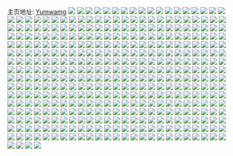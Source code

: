 主页地址: [Yumwamg](https://weibo.com/u/5913518336) 
![](https://wx4.sinaimg.cn/mw2000/006scwg0ly1h9jr61tclkj31mx26kb29.jpg) 
![](https://wx4.sinaimg.cn/mw2000/006scwg0ly1h9jr65odmgj32eo37kqv7.jpg) 
![](https://wx4.sinaimg.cn/mw2000/006scwg0ly1h9jul79o9aj32c0341npe.jpg) 
![](https://wx4.sinaimg.cn/mw2000/006scwg0ly1h9jt3ntroqj32c0341u0y.jpg) 
![](https://wx4.sinaimg.cn/mw2000/006scwg0ly1h9fedcaj7vj32c0340e87.jpg) 
![](https://wx4.sinaimg.cn/mw2000/006scwg0ly1h99etdp52jj31400u0aim.jpg) 
![](https://wx4.sinaimg.cn/mw2000/006scwg0ly1h93bakms0wj32c0341hdv.jpg) 
![](https://wx4.sinaimg.cn/mw2000/006scwg0ly1h93bafg6puj32c03417wj.jpg) 
![](https://wx4.sinaimg.cn/mw2000/006scwg0ly1h949whh6yvj32c0341e82.jpg) 
![](https://wx4.sinaimg.cn/mw2000/006scwg0ly1h93bah6p80j32c0341hdv.jpg) 
![](https://wx4.sinaimg.cn/mw2000/006scwg0ly1h93ban9536j32c0340qv6.jpg) 
![](https://wx4.sinaimg.cn/mw2000/006scwg0ly1h93baiw9mwj31sh2dzu0y.jpg) 
![](https://wx4.sinaimg.cn/mw2000/006scwg0ly1h8pya0aylhj32c0340e82.jpg) 
![](https://wx4.sinaimg.cn/mw2000/006scwg0ly1h8py9yg0nej32c03404qq.jpg) 
![](https://wx4.sinaimg.cn/mw2000/006scwg0ly1h8pya1qi9rj30u0183tr1.jpg) 
![](https://wx4.sinaimg.cn/mw2000/006scwg0ly1h8hfp3gmfjj30yi22ojye.jpg) 
![](https://wx4.sinaimg.cn/mw2000/006scwg0ly1h8fggo8v5nj30ya0pqtek.jpg) 
![](https://wx4.sinaimg.cn/mw2000/006scwg0ly1h8fgcukhg3j32c0391kjn.jpg) 
![](https://wx4.sinaimg.cn/mw2000/006scwg0ly1h84ehm58tmj30u0140wll.jpg) 
![](https://wx4.sinaimg.cn/mw2000/006scwg0ly1h84ehkz6g8j30u0140dmp.jpg) 
![](https://wx4.sinaimg.cn/mw2000/006scwg0ly1h84ehkqz4oj30u0140gtj.jpg) 
![](https://wx4.sinaimg.cn/mw2000/006scwg0ly1h84ehliemej30u0140wjy.jpg) 
![](https://wx4.sinaimg.cn/mw2000/006scwg0ly1h84ehl7seyj30u01400yz.jpg) 
![](https://wx4.sinaimg.cn/mw2000/006scwg0ly1h84ehlveldj30u0140ag7.jpg) 
![](https://wx4.sinaimg.cn/mw2000/006scwg0ly1h84eiozrzjj32c0341u0z.jpg) 
![](https://wx4.sinaimg.cn/mw2000/006scwg0ly1h84ehmeao1j30u0140gqj.jpg) 
![](https://wx4.sinaimg.cn/mw2000/006scwg0ly1h84eipryybj32452obhdt.jpg) 
![](https://wx4.sinaimg.cn/mw2000/006scwg0ly1h80e8bbxynj30wi090gmt.jpg) 
![](https://wx4.sinaimg.cn/mw2000/006scwg0ly1h7zcszn6n3j32ao36b1kz.jpg) 
![](https://wx4.sinaimg.cn/mw2000/006scwg0ly1h7svduedq7j32c0341kjo.jpg) 
![](https://wx4.sinaimg.cn/mw2000/006scwg0ly1h7svdrz2gnj32c0341u0y.jpg) 
![](https://wx4.sinaimg.cn/mw2000/006scwg0ly1h7r0zlwxztj31zw2nu4qr.jpg) 
![](https://wx4.sinaimg.cn/mw2000/006scwg0ly1h7huonvcgdj32c0340u0y.jpg) 
![](https://wx4.sinaimg.cn/mw2000/006scwg0ly1h7hup2tus4j32c0340kjm.jpg) 
![](https://wx4.sinaimg.cn/mw2000/006scwg0ly1h7gnkcg6z1j32c03407wj.jpg) 
![](https://wx4.sinaimg.cn/mw2000/006scwg0ly1h7gnka8i7rj31sc2dsu0y.jpg) 
![](https://wx4.sinaimg.cn/mw2000/006scwg0ly1h7gnk6p263j324836c118.jpg) 
![](https://wx4.sinaimg.cn/mw2000/006scwg0ly1h743b87ankj32442ti79l.jpg) 
![](https://wx4.sinaimg.cn/mw2000/006scwg0ly1h6x4wzftwgj31sc2c9n8r.jpg) 
![](https://wx4.sinaimg.cn/mw2000/006scwg0ly1h6x4xawtdfj33402c0wlf.jpg) 
![](https://wx4.sinaimg.cn/mw2000/006scwg0ly1h6urugqpbxj32c03401kz.jpg) 
![](https://wx4.sinaimg.cn/mw2000/006scwg0ly1h6urue0ti5j31sc2dsqfw.jpg) 
![](https://wx4.sinaimg.cn/mw2000/006scwg0ly1h6us72xflnj32c0340qv6.jpg) 
![](https://wx4.sinaimg.cn/mw2000/006scwg0ly1h6tjvc9hbyj32c0340hdv.jpg) 
![](https://wx4.sinaimg.cn/mw2000/006scwg0ly1h6q5xdla9fj31sc2dse81.jpg) 
![](https://wx4.sinaimg.cn/mw2000/006scwg0ly1h6qpkyvw7kj32c0341toy.jpg) 
![](https://wx4.sinaimg.cn/mw2000/006scwg0ly1h6pl50zficj32c0340u0z.jpg) 
![](https://wx4.sinaimg.cn/mw2000/006scwg0ly1h6pl4zetdoj32c0340u0y.jpg) 
![](https://wx4.sinaimg.cn/mw2000/006scwg0ly1h6jc1mc7pgj32c0341wtz.jpg) 
![](https://wx4.sinaimg.cn/mw2000/006scwg0ly1h6jc1npaexj31v53667wi.jpg) 
![](https://wx4.sinaimg.cn/mw2000/006scwg0ly1h6jc3ugze1j32c0341e83.jpg) 
![](https://wx4.sinaimg.cn/mw2000/006scwg0ly1h6d7ue2y87j32c0340npe.jpg) 
![](https://wx4.sinaimg.cn/mw2000/006scwg0ly1h645jspzfrj30uk5qie1y.jpg) 
![](https://wx4.sinaimg.cn/mw2000/006scwg0ly1h645jgcubwj30uk5nswyl.jpg) 
![](https://wx4.sinaimg.cn/mw2000/006scwg0ly1h645jr81gxj30uk5nqqv6.jpg) 
![](https://wx4.sinaimg.cn/mw2000/006scwg0ly1h645jhqj3xj30uk5nqtm7.jpg) 
![](https://wx4.sinaimg.cn/mw2000/006scwg0ly1h645je2q5lj30xc3uxdq2.jpg) 
![](https://wx4.sinaimg.cn/mw2000/006scwg0ly1h645jcyegaj30xc3pc4ax.jpg) 
![](https://wx4.sinaimg.cn/mw2000/006scwg0ly1h645jb9hs6j30uk36lhdt.jpg) 
![](https://wx4.sinaimg.cn/mw2000/006scwg0ly1h5j40kyeggj32by33ze82.jpg) 
![](https://wx4.sinaimg.cn/mw2000/006scwg0ly1h58kj0ya6vj30li0slwo3.jpg) 
![](https://wx4.sinaimg.cn/mw2000/006scwg0ly1h58kifbc9gj31uo18gx3m.jpg) 
![](https://wx4.sinaimg.cn/mw2000/006scwg0ly1h58kiehiwcj31uo18hdxl.jpg) 
![](https://wx4.sinaimg.cn/mw2000/006scwg0ly1h58kjkn2v8j31410qpaie.jpg) 
![](https://wx4.sinaimg.cn/mw2000/006scwg0ly1h58kjo1g6dj328e33ze82.jpg) 
![](https://wx4.sinaimg.cn/mw2000/006scwg0ly1h58koyhqspj32c0340qv8.jpg) 
![](https://wx4.sinaimg.cn/mw2000/006scwg0ly1h58kkikq3xj318f1n8aw9.jpg) 
![](https://wx4.sinaimg.cn/mw2000/006scwg0ly1h56lux4fkzj334022ox6p.jpg) 
![](https://wx4.sinaimg.cn/mw2000/006scwg0ly1h56lv2okzjj322o340u0y.jpg) 
![](https://wx4.sinaimg.cn/mw2000/006scwg0ly1h56luzi0c6j334022o7wi.jpg) 
![](https://wx4.sinaimg.cn/mw2000/006scwg0ly1h56luop7udj318g1uo4qp.jpg) 
![](https://wx4.sinaimg.cn/mw2000/006scwg0ly1h56lurv79hj318g1uo1kx.jpg) 
![](https://wx4.sinaimg.cn/mw2000/006scwg0ly1h56luuuouzj318g1uo4qp.jpg) 
![](https://wx4.sinaimg.cn/mw2000/006scwg0ly1h56luqi23vj32c03414qq.jpg) 
![](https://wx4.sinaimg.cn/mw2000/006scwg0ly1h56lutj4utj318g1uo1kx.jpg) 
![](https://wx4.sinaimg.cn/mw2000/006scwg0ly1h56lupmcp4j32c03414qq.jpg) 
![](https://wx4.sinaimg.cn/mw2000/006scwg0ly1h4bdztb6evj32c0341hdu.jpg) 
![](https://wx4.sinaimg.cn/mw2000/006scwg0ly1h46wbg378ej32c03407wj.jpg) 
![](https://wx4.sinaimg.cn/mw2000/006scwg0ly1h46wb5v7zrj324g2su4qp.jpg) 
![](https://wx4.sinaimg.cn/mw2000/006scwg0ly1h46wb4f5yoj32c03404oj.jpg) 
![](https://wx4.sinaimg.cn/mw2000/006scwg0ly1h44n304oxcj32a033zkjm.jpg) 
![](https://wx4.sinaimg.cn/mw2000/006scwg0ly1h44n344wbmj32a43407wi.jpg) 
![](https://wx4.sinaimg.cn/mw2000/006scwg0ly1h3xj3eqa0aj32872yze82.jpg) 
![](https://wx4.sinaimg.cn/mw2000/006scwg0ly1h3xj3diqvwj333w1zw7wh.jpg) 
![](https://wx4.sinaimg.cn/mw2000/006scwg0ly1h3xj3fszktj32by33zb2a.jpg) 
![](https://wx4.sinaimg.cn/mw2000/006scwg0ly1h3xj3gr3gpj32c037hu0x.jpg) 
![](https://wx4.sinaimg.cn/mw2000/006scwg0ly1h3xj4b4kozj32c0341npf.jpg) 
![](https://wx4.sinaimg.cn/mw2000/006scwg0ly1h3xj3i5uhtj33402c0kjn.jpg) 
![](https://wx4.sinaimg.cn/mw2000/006scwg0ly1h3jkkku1qhj32c0341u0x.jpg) 
![](https://wx4.sinaimg.cn/mw2000/006scwg0ly1h3jkkjbxn6j32c0341e82.jpg) 
![](https://wx4.sinaimg.cn/mw2000/006scwg0ly1h3jkkluz5sj32bz3417wh.jpg) 
![](https://wx4.sinaimg.cn/mw2000/006scwg0ly1h3gao5qx6kj32bz340kjm.jpg) 
![](https://wx4.sinaimg.cn/mw2000/006scwg0ly1h3gao43rvxj32c0340u0y.jpg) 
![](https://wx4.sinaimg.cn/mw2000/006scwg0ly1h3gao6loc1j32bz340kjl.jpg) 
![](https://wx4.sinaimg.cn/mw2000/006scwg0ly1h3cqos4jznj32c0341b29.jpg) 
![](https://wx4.sinaimg.cn/mw2000/006scwg0ly1h3cqopyleej32c0340u0y.jpg) 
![](https://wx4.sinaimg.cn/mw2000/006scwg0ly1h3cqnz2rjtj32by33zb29.jpg) 
![](https://wx4.sinaimg.cn/mw2000/006scwg0ly1h3cqocmsivj332o2b0x6q.jpg) 
![](https://wx4.sinaimg.cn/mw2000/006scwg0ly1h3cqoj3bjpj32c0340hdw.jpg) 
![](https://wx4.sinaimg.cn/mw2000/006scwg0ly1h3cqo6pzmbj331p2aa1l0.jpg) 
![](https://wx4.sinaimg.cn/mw2000/006scwg0ly1h3cqo91yokj32c033zhdu.jpg) 
![](https://wx4.sinaimg.cn/mw2000/006scwg0ly1h391cqtlpsj30wi0c7jtg.jpg) 
![](https://wx4.sinaimg.cn/mw2000/006scwg0ly1h33jgzyccoj32by33zb2a.jpg) 
![](https://wx4.sinaimg.cn/mw2000/006scwg0ly1h33jgywm2zj329q341b2a.jpg) 
![](https://wx4.sinaimg.cn/mw2000/006scwg0ly1h33jh0y1unj32c0341qv5.jpg) 
![](https://wx4.sinaimg.cn/mw2000/006scwg0ly1h33jhc2msfj32by340qv6.jpg) 
![](https://wx4.sinaimg.cn/mw2000/006scwg0ly1h33jh5kvz6j323k2sru0y.jpg) 
![](https://wx4.sinaimg.cn/mw2000/006scwg0gy1h2yxtz8hy8j32bz3401ky.jpg) 
![](https://wx4.sinaimg.cn/mw2000/006scwg0gy1h2yxtx3cjej32c03414qp.jpg) 
![](https://wx4.sinaimg.cn/mw2000/006scwg0gy1h2yxttlq4wj32c0340kjm.jpg) 
![](https://wx4.sinaimg.cn/mw2000/006scwg0gy1h2zhfjzfebj32c0340e81.jpg) 
![](https://wx4.sinaimg.cn/mw2000/006scwg0ly1h2x1fpxiqoj32bz340u0x.jpg) 
![](https://wx4.sinaimg.cn/mw2000/006scwg0ly1h2x0w70k45j32by33zb29.jpg) 
![](https://wx4.sinaimg.cn/mw2000/006scwg0ly1h2x0w8qvbdj32ds1sckjm.jpg) 
![](https://wx4.sinaimg.cn/mw2000/006scwg0ly1h2x0xba79zj32c0340u0y.jpg) 
![](https://wx4.sinaimg.cn/mw2000/006scwg0ly1h2pk21i2mgj32c0340qv7.jpg) 
![](https://wx4.sinaimg.cn/mw2000/006scwg0ly1h2pk2axiynj32c0340e81.jpg) 
![](https://wx4.sinaimg.cn/mw2000/006scwg0ly1h2besaq4zvj30fv083407.jpg) 
![](https://wx4.sinaimg.cn/mw2000/006scwg0ly1h2amz85uspj32am3261hq.jpg) 
![](https://wx4.sinaimg.cn/mw2000/006scwg0ly1h293sv4qvdj30wi091dh8.jpg) 
![](https://wx4.sinaimg.cn/mw2000/006scwg0ly1h218j35grvj32by33z4qp.jpg) 
![](https://wx4.sinaimg.cn/mw2000/006scwg0ly1h2196chld0j325s2vq1kx.jpg) 
![](https://wx4.sinaimg.cn/mw2000/006scwg0ly1h21961yxrfj32c03404qp.jpg) 
![](https://wx4.sinaimg.cn/mw2000/006scwg0ly1h1s3r0ymjqj31l824c1kx.jpg) 
![](https://wx4.sinaimg.cn/mw2000/006scwg0ly1h1itz5wkxvj32by33zx6q.jpg) 
![](https://wx4.sinaimg.cn/mw2000/006scwg0ly1h1inqs3h4hj32c0341qv7.jpg) 
![](https://wx4.sinaimg.cn/mw2000/006scwg0ly1h1itz2pu3fj32c0340x6p.jpg) 
![](https://wx4.sinaimg.cn/mw2000/006scwg0ly1h1kltdfasbj326e2wie6y.jpg) 
![](https://wx4.sinaimg.cn/mw2000/006scwg0ly1h1inqxsjsbj326a2we7wi.jpg) 
![](https://wx4.sinaimg.cn/mw2000/006scwg0ly1h1c2y85knlj32c0340kga.jpg) 
![](https://wx4.sinaimg.cn/mw2000/006scwg0ly1h1bvc4sa4oj32c03404qp.jpg) 
![](https://wx4.sinaimg.cn/mw2000/006scwg0ly1h1bvm681zwj32c0340h9m.jpg) 
![](https://wx4.sinaimg.cn/mw2000/006scwg0ly1h1bw7maia2j32c0340qr4.jpg) 
![](https://wx4.sinaimg.cn/mw2000/006scwg0ly1h13jqg26obj31b80u049a.jpg) 
![](https://wx4.sinaimg.cn/mw2000/006scwg0ly1h1k4l06tqjj329i30ox6p.jpg) 
![](https://wx4.sinaimg.cn/mw2000/006scwg0ly1h13jlmizuij32772t9hdo.jpg) 
![](https://wx4.sinaimg.cn/mw2000/006scwg0ly1h13jhb33yfj32wz26qkjm.jpg) 
![](https://wx4.sinaimg.cn/mw2000/006scwg0ly1h0sday57c8j31km23h1ky.jpg) 
![](https://wx4.sinaimg.cn/mw2000/006scwg0ly1h0sddxo170j33004004qs.jpg) 
![](https://wx4.sinaimg.cn/mw2000/006scwg0ly1h0sdkhe1u3j31sy2emkjl.jpg) 
![](https://wx4.sinaimg.cn/mw2000/006scwg0ly1h0sdfk5cu8j3300400kjp.jpg) 
![](https://wx4.sinaimg.cn/mw2000/006scwg0ly1h16o6ezynuj31225mwkjl.jpg) 
![](https://wx4.sinaimg.cn/mw2000/006scwg0ly1h16o6c9l95j30w26ochdt.jpg) 
![](https://wx4.sinaimg.cn/mw2000/006scwg0ly1h16o7t0j6bj30u05k04qp.jpg) 
![](https://wx4.sinaimg.cn/mw2000/006scwg0ly1h0c0o3rn9zj32by33ze81.jpg) 
![](https://wx4.sinaimg.cn/mw2000/006scwg0ly1h0c0o7s5vlj31p729mkjl.jpg) 
![](https://wx4.sinaimg.cn/mw2000/006scwg0ly1h0c0o0z08wj32bz340x6p.jpg) 
![](https://wx4.sinaimg.cn/mw2000/006scwg0ly1h0agu7pqm5j31e11p3keb.jpg) 
![](https://wx4.sinaimg.cn/mw2000/006scwg0ly1h08hvho4b8j30r50ty45j.jpg) 
![](https://wx4.sinaimg.cn/mw2000/006scwg0ly1h07bzibq9jj31gr1ycqv5.jpg) 
![](https://wx4.sinaimg.cn/mw2000/006scwg0ly1h07bpfz43mj32c0340e84.jpg) 
![](https://wx4.sinaimg.cn/mw2000/006scwg0ly1h07bpicbidj32an33zkjm.jpg) 
![](https://wx4.sinaimg.cn/mw2000/006scwg0ly1h0532to3n5j30u00xrq77.jpg) 
![](https://wx4.sinaimg.cn/mw2000/006scwg0ly1gzy0v455jej31sq2exu0x.jpg) 
![](https://wx4.sinaimg.cn/mw2000/006scwg0ly1gzxxfaxz54j31zm2vpkjm.jpg) 
![](https://wx4.sinaimg.cn/mw2000/006scwg0ly1gzwpqj4kecj32c03401kz.jpg) 
![](https://wx4.sinaimg.cn/mw2000/006scwg0ly1gzwuyjgr5sj32by33zqv5.jpg) 
![](https://wx4.sinaimg.cn/mw2000/006scwg0ly1gz9xp0emd3j32c0340kjn.jpg) 
![](https://wx4.sinaimg.cn/mw2000/006scwg0ly1gz9xp0emd3j32c0340kjn.jpg) 
![](https://wx4.sinaimg.cn/mw2000/006scwg0ly1gz9y6vcv0gj30u0140ti5.jpg) 
![](https://wx4.sinaimg.cn/mw2000/006scwg0ly1gz9xox5qtwj32bz2xfe83.jpg) 
![](https://wx4.sinaimg.cn/mw2000/006scwg0ly1gz9y0qnu4dj31jk25q4qp.jpg) 
![](https://wx4.sinaimg.cn/mw2000/006scwg0ly1gz9xrjdwedj32c03404qr.jpg) 
![](https://wx4.sinaimg.cn/mw2000/006scwg0ly1gz9y0s83zcj32c03404qr.jpg) 
![](https://wx4.sinaimg.cn/mw2000/006scwg0ly1gz3ut5w7r2j32c0340u0x.jpg) 
![](https://wx4.sinaimg.cn/mw2000/006scwg0ly1gz3ut4nci3j32c03401ky.jpg) 
![](https://wx4.sinaimg.cn/mw2000/006scwg0ly1gz3ut0h82hj32c0340qv5.jpg) 
![](https://wx4.sinaimg.cn/mw2000/006scwg0ly1gz3v0d7mtej32c0340u0x.jpg) 
![](https://wx4.sinaimg.cn/mw2000/006scwg0ly1gz44qh6qnfj33402c0npf.jpg) 
![](https://wx4.sinaimg.cn/mw2000/006scwg0ly1gys9ziv130j31sc2ds1ky.jpg) 
![](https://wx4.sinaimg.cn/mw2000/006scwg0ly1gyouawzovoj31j721lhdt.jpg) 
![](https://wx4.sinaimg.cn/mw2000/006scwg0ly1gyouayg9yxj32ay340npe.jpg) 
![](https://wx4.sinaimg.cn/mw2000/006scwg0ly1gyouazwx1sj33402c0e83.jpg) 
![](https://wx4.sinaimg.cn/mw2000/006scwg0ly1gyoub2zsvnj32c03407wj.jpg) 
![](https://wx4.sinaimg.cn/mw2000/006scwg0ly1gyouavcmcnj33402c01ky.jpg) 
![](https://wx4.sinaimg.cn/mw2000/006scwg0ly1gyoub68p58j32c0340e82.jpg) 
![](https://wx4.sinaimg.cn/mw2000/006scwg0ly1gyoub1c3bkj32b0316e82.jpg) 
![](https://wx4.sinaimg.cn/mw2000/006scwg0ly1gyoub4eejoj33402c0hdu.jpg) 
![](https://wx4.sinaimg.cn/mw2000/006scwg0ly1gyoukwl18oj32c02zonpd.jpg) 
![](https://wx4.sinaimg.cn/mw2000/006scwg0ly1gyk21kvkiyj32by33ze83.jpg) 
![](https://wx4.sinaimg.cn/mw2000/006scwg0ly1gyk225kigdj32c0341hdv.jpg) 
![](https://wx4.sinaimg.cn/mw2000/006scwg0ly1gyk2646bidj32c0340kjo.jpg) 
![](https://wx4.sinaimg.cn/mw2000/006scwg0ly1gy7s8z7lpmj32by33zhdv.jpg) 
![](https://wx4.sinaimg.cn/mw2000/006scwg0ly1gy7s93k9ufj32c03401kz.jpg) 
![](https://wx4.sinaimg.cn/mw2000/006scwg0ly1gy7s8swn5qj32c032le83.jpg) 
![](https://wx4.sinaimg.cn/mw2000/006scwg0ly1gy7s8wyt5gj32c0340u0x.jpg) 
![](https://wx4.sinaimg.cn/mw2000/006scwg0ly1gy7sdkaajtj32c0340b2a.jpg) 
![](https://wx4.sinaimg.cn/mw2000/006scwg0ly1gy77w24tgbj31w01f0b29.jpg) 
![](https://wx4.sinaimg.cn/mw2000/006scwg0ly1gy77tldyqlj33402c07wj.jpg) 
![](https://wx4.sinaimg.cn/mw2000/006scwg0ly1gy777nx9e6j30wi0id7ac.jpg) 
![](https://wx4.sinaimg.cn/mw2000/006scwg0ly1gxy612w7y0j32c0340e83.jpg) 
![](https://wx4.sinaimg.cn/mw2000/006scwg0ly1gxy60t2d97j30zk1bealu.jpg) 
![](https://wx4.sinaimg.cn/mw2000/006scwg0ly1gxy61b4fprj32by33z1kz.jpg) 
![](https://wx4.sinaimg.cn/mw2000/006scwg0ly1gxy60wwok1j32by33znpd.jpg) 
![](https://wx4.sinaimg.cn/mw2000/006scwg0ly1gxr3nlilxjj32c03404qr.jpg) 
![](https://wx4.sinaimg.cn/mw2000/006scwg0ly1gxr3nn35iqj32c03404qr.jpg) 
![](https://wx4.sinaimg.cn/mw2000/006scwg0ly1gxr5qcbtr9j32c0340hdw.jpg) 
![](https://wx4.sinaimg.cn/mw2000/006scwg0ly1gxk1n06ax7j30ri12kk4r.jpg) 
![](https://wx4.sinaimg.cn/mw2000/006scwg0ly1gxgms9v4qdj30rm0oiqbp.jpg) 
![](https://wx4.sinaimg.cn/mw2000/006scwg0ly1gxbe10yf0qj324v2uhb29.jpg) 
![](https://wx4.sinaimg.cn/mw2000/006scwg0ly1gxbe5sebdvj32c0340e83.jpg) 
![](https://wx4.sinaimg.cn/mw2000/006scwg0ly1gxbe0ygm23j32c03404qp.jpg) 
![](https://wx4.sinaimg.cn/mw2000/006scwg0ly1gwyehkwxjdj312y1bd10j.jpg) 
![](https://wx4.sinaimg.cn/mw2000/006scwg0ly1gwyehk9oh8j31401hctgr.jpg) 
![](https://wx4.sinaimg.cn/mw2000/006scwg0ly1gwmniyvgh1j32c0340b2a.jpg) 
![](https://wx4.sinaimg.cn/mw2000/006scwg0ly1gwmnc2b1o4j32c02pz4qp.jpg) 
![](https://wx4.sinaimg.cn/mw2000/006scwg0ly1gwmnn19x4ej32c0340e82.jpg) 
![](https://wx4.sinaimg.cn/mw2000/006scwg0ly1gwmom5r97lj30v10smq9m.jpg) 
![](https://wx4.sinaimg.cn/mw2000/006scwg0ly1gwmo2e7qixj318r1ae7jy.jpg) 
![](https://wx4.sinaimg.cn/mw2000/006scwg0ly1gwmo4zw83xj32xr1vn4dw.jpg) 
![](https://wx4.sinaimg.cn/mw2000/006scwg0ly1gwmnc9sdeij32c0340e81.jpg) 
![](https://wx4.sinaimg.cn/mw2000/006scwg0ly1gwmncbmjeoj32c0340kjl.jpg) 
![](https://wx4.sinaimg.cn/mw2000/006scwg0ly1gwmnck4sv2j32c03404qr.jpg) 
![](https://wx4.sinaimg.cn/mw2000/006scwg0ly1gwmnc587amj32c0340npe.jpg) 
![](https://wx4.sinaimg.cn/mw2000/006scwg0ly1gwmnc7xyopj32c0340npd.jpg) 
![](https://wx4.sinaimg.cn/mw2000/006scwg0ly1gwmnhpsbhaj31am1dxdvv.jpg) 
![](https://wx4.sinaimg.cn/mw2000/006scwg0ly1gwmnclzoa6j33402c0e81.jpg) 
![](https://wx4.sinaimg.cn/mw2000/006scwg0ly1gwmncp47iwj32c0340e83.jpg) 
![](https://wx4.sinaimg.cn/mw2000/006scwg0ly1gwmnhbwahqj32c0340hdu.jpg) 
![](https://wx4.sinaimg.cn/mw2000/006scwg0ly1gwj86124aej32bw2tsu0x.jpg) 
![](https://wx4.sinaimg.cn/mw2000/006scwg0ly1gwj8699lhsj32c02ty4qr.jpg) 
![](https://wx4.sinaimg.cn/mw2000/006scwg0ly1gwj865q6xcj326r2kve82.jpg) 
![](https://wx4.sinaimg.cn/mw2000/006scwg0ly1gwhb6kqf45j32c0340u0y.jpg) 
![](https://wx4.sinaimg.cn/mw2000/006scwg0ly1gw8ugcqi01j32c0340npe.jpg) 
![](https://wx4.sinaimg.cn/mw2000/006scwg0ly1gw8uexui84j32bz340kjl.jpg) 
![](https://wx4.sinaimg.cn/mw2000/006scwg0ly1gw8uf49kl8j32c03404qr.jpg) 
![](https://wx4.sinaimg.cn/mw2000/006scwg0ly1gw8ufy1gvij32c03401l0.jpg) 
![](https://wx4.sinaimg.cn/mw2000/006scwg0ly1gw8uf1gqg1j32bz340kjl.jpg) 
![](https://wx4.sinaimg.cn/mw2000/006scwg0ly1gw8ug0x3dyj32c0340npe.jpg) 
![](https://wx4.sinaimg.cn/mw2000/006scwg0ly1gw8uiamrffj325g2va7wh.jpg) 
![](https://wx4.sinaimg.cn/mw2000/006scwg0ly1gw8ukorqloj32c03401kz.jpg) 
![](https://wx4.sinaimg.cn/mw2000/006scwg0ly1gw8uw1aayzj30mi0u0tgj.jpg) 
![](https://wx4.sinaimg.cn/mw2000/006scwg0ly1gw8usmxtdwj30mi0u0wo1.jpg) 
![](https://wx4.sinaimg.cn/mw2000/006scwg0ly1gw8ur61js1j30ty140dro.jpg) 
![](https://wx4.sinaimg.cn/mw2000/006scwg0ly1gw8uxf0guaj30mi0u00zk.jpg) 
![](https://wx4.sinaimg.cn/mw2000/006scwg0ly1gw8up9fjdoj30mi0u0jzg.jpg) 
![](https://wx4.sinaimg.cn/mw2000/006scwg0ly1gvs4gr6k9nj32c036pe83.jpg) 
![](https://wx4.sinaimg.cn/mw2000/006scwg0ly1gvs4gnbwvnj32c0340kjm.jpg) 
![](https://wx4.sinaimg.cn/mw2000/006scwg0ly1gvs4gpt5o0j32c0340npe.jpg) 
![](https://wx4.sinaimg.cn/mw2000/006scwg0ly1gvs4glrrgjj323x2t8e82.jpg) 
![](https://wx4.sinaimg.cn/mw2000/006scwg0ly1gvs5fd3e9lj32c03401l0.jpg) 
![](https://wx4.sinaimg.cn/mw2000/006scwg0ly1gvs4gklhdaj32c02zshdt.jpg) 
![](https://wx4.sinaimg.cn/mw2000/006scwg0ly1gvs5aemco6j31kb1z31kx.jpg) 
![](https://wx4.sinaimg.cn/mw2000/006scwg0ly1gvs52cv1vhj32c03401kz.jpg) 
![](https://wx4.sinaimg.cn/mw2000/006scwg0ly1gvs4hkv27jj32c0340npe.jpg) 
![](https://wx4.sinaimg.cn/mw2000/006scwg0ly1gvs52e9a5nj32c0340kjm.jpg) 
![](https://wx4.sinaimg.cn/mw2000/006scwg0ly1gvs529dsioj32c0340u0y.jpg) 
![](https://wx4.sinaimg.cn/mw2000/006scwg0ly1gvjpoap1epj62c0340qv602.jpg) 
![](https://wx4.sinaimg.cn/mw2000/006scwg0ly1gvjpo8vpa4j62c0340kjl02.jpg) 
![](https://wx4.sinaimg.cn/mw2000/006scwg0ly1gvjpocask4j62c0340u0y02.jpg) 
![](https://wx4.sinaimg.cn/mw2000/006scwg0ly1gvjpovay4jj61pm340hdu02.jpg) 
![](https://wx4.sinaimg.cn/mw2000/006scwg0ly1gvg4qd8g6uj61ou2l7npd02.jpg) 
![](https://wx4.sinaimg.cn/mw2000/006scwg0ly1gvg4qedn3ej625a2v2khi02.jpg) 
![](https://wx4.sinaimg.cn/mw2000/006scwg0ly1gvam1qdc3fj62c0340u0x02.jpg) 
![](https://wx4.sinaimg.cn/mw2000/006scwg0ly1gvalzdw4sij62442tjb2902.jpg) 
![](https://wx4.sinaimg.cn/mw2000/006scwg0ly1gvalzc88uxj62c0341qv502.jpg) 
![](https://wx4.sinaimg.cn/mw2000/006scwg0ly1gvalxv4ryuj62c0340u0x02.jpg) 
![](https://wx4.sinaimg.cn/mw2000/006scwg0ly1gvam1dqirzj32bz3407wj.jpg) 
![](https://wx4.sinaimg.cn/mw2000/006scwg0ly1gvalzwcbmuj62c0340qv502.jpg) 
![](https://wx4.sinaimg.cn/mw2000/006scwg0ly1gvam14m323j32c03404qq.jpg) 
![](https://wx4.sinaimg.cn/mw2000/006scwg0ly1gusvuljrboj61401hc7f402.jpg) 
![](https://wx4.sinaimg.cn/mw2000/006scwg0ly1gusvunpi6bj61cp1vw1kx02.jpg) 
![](https://wx4.sinaimg.cn/mw2000/006scwg0ly1gusvwkfrs3j628v2zu1ky02.jpg) 
![](https://wx4.sinaimg.cn/mw2000/006scwg0ly1gusvwg9itfj62c0340x6q02.jpg) 
![](https://wx4.sinaimg.cn/mw2000/006scwg0ly1guor6mhkqij61ez1v0tyj02.jpg) 
![](https://wx4.sinaimg.cn/mw2000/006scwg0ly1guor6nfmd5j61ev1s0x3302.jpg) 
![](https://wx4.sinaimg.cn/mw2000/006scwg0ly1guor6j7h0yj61f01w1tyi02.jpg) 
![](https://wx4.sinaimg.cn/mw2000/006scwg0ly1guoreb2060j62c0340npf02.jpg) 
![](https://wx4.sinaimg.cn/mw2000/006scwg0ly1guor832l7vj61f01w0e8102.jpg) 
![](https://wx4.sinaimg.cn/mw2000/006scwg0ly1guor6qq70cj61lj2oxe8102.jpg) 
![](https://wx4.sinaimg.cn/mw2000/006scwg0ly1guor84aropj61f01w0x6p02.jpg) 
![](https://wx4.sinaimg.cn/mw2000/006scwg0ly1guor6th361j62ld2ld4qq02.jpg) 
![](https://wx4.sinaimg.cn/mw2000/006scwg0ly1guk30sxhwhj62c031fx6p02.jpg) 
![](https://wx4.sinaimg.cn/mw2000/006scwg0ly1guk314axdlj32c0340kjp.jpg) 
![](https://wx4.sinaimg.cn/mw2000/006scwg0ly1guk30pb3atj32c0340u0x.jpg) 
![](https://wx4.sinaimg.cn/mw2000/006scwg0ly1guk30x9sptj62c0340npe02.jpg) 
![](https://wx4.sinaimg.cn/mw2000/006scwg0ly1guk318elv3j616z1i9nab02.jpg) 
![](https://wx4.sinaimg.cn/mw2000/006scwg0ly1guk35lniq1j62c0340kjm02.jpg) 
![](https://wx4.sinaimg.cn/mw2000/006scwg0ly1guk368292qj61ez1w01hg02.jpg) 
![](https://wx4.sinaimg.cn/mw2000/006scwg0ly1guk317it1cj62c03404qr02.jpg) 
![](https://wx4.sinaimg.cn/mw2000/006scwg0ly1guk30roljmj61bg1vr4qp02.jpg) 
![](https://wx4.sinaimg.cn/mw2000/006scwg0ly1guk37u83nhj62c0340x6r02.jpg) 
![](https://wx4.sinaimg.cn/mw2000/006scwg0ly1guk37wb549j32c0340x6p.jpg) 
![](https://wx4.sinaimg.cn/mw2000/006scwg0ly1guk3arh8idj62c03407wj02.jpg) 
![](https://wx4.sinaimg.cn/mw2000/006scwg0ly1gu5l4hg173j61401hc4d302.jpg) 
![](https://wx4.sinaimg.cn/mw2000/006scwg0ly1gu5l4cok30j62c03404qq02.jpg) 
![](https://wx4.sinaimg.cn/mw2000/006scwg0ly1gtnnatyzdwj62c0340kjm02.jpg) 
![](https://wx4.sinaimg.cn/mw2000/006scwg0ly1gtnofrvwwqj62c03401kz02.jpg) 
![](https://wx4.sinaimg.cn/mw2000/006scwg0ly1gtnnaxw6d2j62c0340kjo02.jpg) 
![](https://wx4.sinaimg.cn/mw2000/006scwg0ly1gtnoajrxo9j62c0340hdt02.jpg) 
![](https://wx4.sinaimg.cn/mw2000/006scwg0ly1gtnnagxbrzj62c0340kjn02.jpg) 
![](https://wx4.sinaimg.cn/mw2000/006scwg0ly1gtohur4hf4j61qo2oh7wh02.jpg) 
![](https://wx4.sinaimg.cn/mw2000/006scwg0ly1gtgsrxts82j32c0340npe.jpg) 
![](https://wx4.sinaimg.cn/mw2000/006scwg0ly1gtgssfd99zj31gr1yc1d6.jpg) 
![](https://wx4.sinaimg.cn/mw2000/006scwg0ly1gtgssehswwj32bz3404qq.jpg) 
![](https://wx4.sinaimg.cn/mw2000/006scwg0ly1gtgssh9phqj32c03404qr.jpg) 
![](https://wx4.sinaimg.cn/mw2000/006scwg0gy1gt9mh7bpukj32c03407wj.jpg) 
![](https://wx4.sinaimg.cn/mw2000/006scwg0gy1gt9mh9a75kj32c0340hdu.jpg) 
![](https://wx4.sinaimg.cn/mw2000/006scwg0gy1gt9mhdus6mj32c0340kjm.jpg) 
![](https://wx4.sinaimg.cn/mw2000/006scwg0gy1gt0jt87wi7j31pu2dt1kx.jpg) 
![](https://wx4.sinaimg.cn/mw2000/006scwg0gy1gt0jt1xsexj31mc25tkjl.jpg) 
![](https://wx4.sinaimg.cn/mw2000/006scwg0gy1gt0jt3hm0tj329i30okjm.jpg) 
![](https://wx4.sinaimg.cn/mw2000/006scwg0gy1gt0jt6b7gqj327c2xs4qq.jpg) 
![](https://wx4.sinaimg.cn/mw2000/006scwg0gy1gt0jyjlda4j62c0340npf02.jpg) 
![](https://wx4.sinaimg.cn/mw2000/006scwg0gy1gt0jylt5yxj32672wax6p.jpg) 
![](https://wx4.sinaimg.cn/mw2000/006scwg0gy1gsmetafsewj32c0340x6q.jpg) 
![](https://wx4.sinaimg.cn/mw2000/006scwg0gy1gsm218c4djj32c0340e83.jpg) 
![](https://wx4.sinaimg.cn/mw2000/006scwg0gy1gsm216exv3j62c0340e8202.jpg) 
![](https://wx4.sinaimg.cn/mw2000/006scwg0gy1gsm21a28ppj32c0340x6q.jpg) 
![](https://wx4.sinaimg.cn/mw2000/006scwg0gy1gsm21b28vxj33332bbnpd.jpg) 
![](https://wx4.sinaimg.cn/mw2000/006scwg0ly1gsc9iy0x3zj32c0340npd.jpg) 
![](https://wx4.sinaimg.cn/mw2000/006scwg0ly1gwfmqfqfd2j32752xju0y.jpg) 
![](https://wx4.sinaimg.cn/mw2000/006scwg0ly1gsc9ivnc05j32c034048k.jpg) 
![](https://wx4.sinaimg.cn/mw2000/006scwg0ly1gwfmqic2nwj326i2wpqv6.jpg) 
![](https://wx4.sinaimg.cn/mw2000/006scwg0ly1gwfmqdmanqj32c0340hdv.jpg) 
![](https://wx4.sinaimg.cn/mw2000/006scwg0ly1grx1gg4h8pj32c0340e83.jpg) 
![](https://wx4.sinaimg.cn/mw2000/006scwg0ly1h16pfdsk1fj32c03404qs.jpg) 
![](https://wx4.sinaimg.cn/mw2000/006scwg0ly1grnp9wtejij32c0340npe.jpg) 
![](https://wx4.sinaimg.cn/mw2000/006scwg0ly1grnp9u35rmj32c03407n7.jpg) 
![](https://wx4.sinaimg.cn/mw2000/006scwg0ly1grnp9yskg1j32c0340hdu.jpg) 
![](https://wx4.sinaimg.cn/mw2000/006scwg0ly1h16okktvlyj32c0340qv6.jpg) 
![](https://wx4.sinaimg.cn/mw2000/006scwg0ly1h16oklvgqij32c0340b29.jpg) 
![](https://wx4.sinaimg.cn/mw2000/006scwg0ly1h16oknt1u7j32c0340x6q.jpg) 
![](https://wx4.sinaimg.cn/mw2000/006scwg0ly1h16okpgj87j32c0340npe.jpg) 
![](https://wx4.sinaimg.cn/mw2000/006scwg0gy1grdenqrn2bj324g2txx6q.jpg) 
![](https://wx4.sinaimg.cn/mw2000/006scwg0gy1grdenwwqozj32c0340kjn.jpg) 
![](https://wx4.sinaimg.cn/mw2000/006scwg0gy1grdenstnq5j32bb332kjn.jpg) 
![](https://wx4.sinaimg.cn/mw2000/006scwg0gy1grdepahbw2j32c0340u11.jpg) 
![](https://wx4.sinaimg.cn/mw2000/006scwg0ly1h16onp6rbnj32c0340e84.jpg) 
![](https://wx4.sinaimg.cn/mw2000/006scwg0ly1h16onn5q6xj32c0340x6t.jpg) 
![](https://wx4.sinaimg.cn/mw2000/006scwg0ly1h16onpyrm5j324q2ua1kx.jpg) 
![](https://wx4.sinaimg.cn/mw2000/006scwg0ly1h16onrhzfyj32c0340kjm.jpg) 
![](https://wx4.sinaimg.cn/mw2000/006scwg0gy1gr1xqx175gj329e2hr1ky.jpg) 
![](https://wx4.sinaimg.cn/mw2000/006scwg0gy1gr1xqtsqr0j32c0340qv5.jpg) 
![](https://wx4.sinaimg.cn/mw2000/006scwg0ly1gqy9toa6o1j32c0340b2a.jpg) 
![](https://wx4.sinaimg.cn/mw2000/006scwg0ly1gqh9mx3xpyj30qj1h8hdt.jpg) 
![](https://wx4.sinaimg.cn/mw2000/006scwg0ly1gqh9q3ng82j32c03401ky.jpg) 
![](https://wx4.sinaimg.cn/mw2000/006scwg0ly1gqh9pvp9hdj32c0340e82.jpg) 
![](https://wx4.sinaimg.cn/mw2000/006scwg0ly1gqh9r5ov6lj33402c0b2a.jpg) 
![](https://wx4.sinaimg.cn/mw2000/006scwg0ly1gqbyj0by9ej32c03401ky.jpg) 
![](https://wx4.sinaimg.cn/mw2000/006scwg0ly1gq8r84sqwhj32c03407wj.jpg) 
![](https://wx4.sinaimg.cn/mw2000/006scwg0ly1gq8r8a34hrj32c0340e82.jpg) 
![](https://wx4.sinaimg.cn/mw2000/006scwg0ly1gq8r8e42ztj32c03407wj.jpg) 
![](https://wx4.sinaimg.cn/mw2000/006scwg0ly1gq8r9ek5cyj32c0340hdu.jpg) 
![](https://wx4.sinaimg.cn/mw2000/006scwg0ly1gq3ccsxqtuj32c0340npe.jpg) 
![](https://wx4.sinaimg.cn/mw2000/006scwg0ly1gq3cc8azscj32c0340e81.jpg) 
![](https://wx4.sinaimg.cn/mw2000/006scwg0ly1gq3cchssluj32c0340e82.jpg) 
![](https://wx4.sinaimg.cn/mw2000/006scwg0ly1gq3ccmrru7j32c0340b2a.jpg) 
![](https://wx4.sinaimg.cn/mw2000/006scwg0ly1gq3cc1lvkij31yg2lxwz9.jpg) 
![](https://wx4.sinaimg.cn/mw2000/006scwg0ly1gq3ccd7ayrj32c0340npd.jpg) 
![](https://wx4.sinaimg.cn/mw2000/006scwg0ly1gq3cbn7srqj32c03407wj.jpg) 
![](https://wx4.sinaimg.cn/mw2000/006scwg0ly1gq3cbwfmszj324s2ueqq6.jpg) 
![](https://wx4.sinaimg.cn/mw2000/006scwg0ly1gpm0u326voj33402c0kjl.jpg) 
![](https://wx4.sinaimg.cn/mw2000/006scwg0ly1gpm0wso3v3j32c03404qr.jpg) 
![](https://wx4.sinaimg.cn/mw2000/006scwg0ly1h16pl5my3xj32c0340b2a.jpg) 
![](https://wx4.sinaimg.cn/mw2000/006scwg0ly1gpdv15d10xj32c0340x6q.jpg) 
![](https://wx4.sinaimg.cn/mw2000/006scwg0ly1gp8zha61b6j314w0u0wqk.jpg) 
![](https://wx4.sinaimg.cn/mw2000/006scwg0ly1gp8zhct7c0j33402c04qp.jpg) 
![](https://wx4.sinaimg.cn/mw2000/006scwg0ly1gp8zhnzhp4j33342bc1l2.jpg) 
![](https://wx4.sinaimg.cn/mw2000/006scwg0ly1gp8zhtfj2sj32c0340hdw.jpg) 
![](https://wx4.sinaimg.cn/mw2000/006scwg0ly1go4d3f3nlcj30v91vonpj.jpg) 
![](https://wx4.sinaimg.cn/mw2000/006scwg0ly1go4d3gl0gbj32c0340b2a.jpg) 
![](https://wx4.sinaimg.cn/mw2000/006scwg0ly1gmngrff54zj30v90dlgqg.jpg) 
![](https://wx4.sinaimg.cn/mw2000/006scwg0ly1glveqg2dmfj32c02c0e81.jpg) 
![](https://wx4.sinaimg.cn/mw2000/006scwg0ly1glvf6dboyyj32c02c0b29.jpg) 
![](https://wx4.sinaimg.cn/mw2000/006scwg0ly1glunk5x1e8j32c02c04qp.jpg) 
![](https://wx4.sinaimg.cn/mw2000/006scwg0ly1glunl9fvvqj32c02c0qv6.jpg) 
![](https://wx4.sinaimg.cn/mw2000/006scwg0ly1h16q8kbzcyj32c02c0b2a.jpg) 
![](https://wx4.sinaimg.cn/mw2000/006scwg0ly1h16q8m3g6oj32c02c0qv5.jpg) 
![](https://wx4.sinaimg.cn/mw2000/006scwg0ly1gj62l9aae3j32c0340hdu.jpg) 
![](https://wx4.sinaimg.cn/mw2000/006scwg0ly1gj62m11ee4j30u0140129.jpg) 
![](https://wx4.sinaimg.cn/mw2000/006scwg0ly1gj62pwo2yyj33402c0b29.jpg) 
![](https://wx4.sinaimg.cn/mw2000/006scwg0ly1gj62mdjvhjj33402c01kx.jpg) 
![](https://wx4.sinaimg.cn/mw2000/006scwg0ly1gj62pr74dtj32c02c0h3i.jpg) 
![](https://wx4.sinaimg.cn/mw2000/006scwg0ly1gj62m6upxmj33402c04qp.jpg) 
![](https://wx4.sinaimg.cn/mw2000/006scwg0ly1gj62lgk3wpj33402c01a7.jpg) 
![](https://wx4.sinaimg.cn/mw2000/006scwg0ly1gj62ldk2snj32c02c04p2.jpg) 
![](https://wx4.sinaimg.cn/mw2000/006scwg0ly1gj62pnroktj33402c0b29.jpg) 
![](https://wx4.sinaimg.cn/mw2000/006scwg0ly1ggoghe1n7pj31we2boe81.jpg) 
![](https://wx4.sinaimg.cn/mw2000/006scwg0ly1ggoghftzqhj32c0340b2a.jpg) 
![](https://wx4.sinaimg.cn/mw2000/006scwg0ly1ggogwrc3nyj32c02c0npd.jpg) 
![](https://wx4.sinaimg.cn/mw2000/006scwg0ly1ggoghmwo7tj326e2imx6p.jpg) 
![](https://wx4.sinaimg.cn/mw2000/006scwg0ly1g77fsys249j30v90nmn1y.jpg) 
![](https://wx4.sinaimg.cn/mw2000/006scwg0ly1g6zff4alkcj321u20v4m6.jpg) 
![](https://wx4.sinaimg.cn/mw2000/006scwg0ly1g6ufc11whtj32c02c04qq.jpg) 
![](https://wx4.sinaimg.cn/mw2000/006scwg0ly1g6ufblzfqej32c02c04qq.jpg) 
![](https://wx4.sinaimg.cn/mw2000/006scwg0ly1g6ufb77k9aj32c02c04qr.jpg) 
![](https://wx4.sinaimg.cn/mw2000/006scwg0ly1g6ufcl9uupj32c02c0qv5.jpg) 
![](https://wx4.sinaimg.cn/mw2000/006scwg0ly1g6ufcrclb2j32c02c0hdt.jpg) 
![](https://wx4.sinaimg.cn/mw2000/006scwg0ly1g6ufcyq31wj32c02c0kjl.jpg) 
![](https://wx4.sinaimg.cn/mw2000/006scwg0ly1g58uutapm0j31si1vr4jg.jpg) 
![](https://wx4.sinaimg.cn/mw2000/006scwg0ly1g5ff454h8kj33402c07wh.jpg) 
![](https://wx4.sinaimg.cn/mw2000/006scwg0ly1g498nzcfg3j33402c0h2o.jpg) 
![](https://wx4.sinaimg.cn/mw2000/006scwg0ly1g3t2klfijfj33402c07wh.jpg) 
![](https://wx4.sinaimg.cn/mw2000/006scwg0ly1g3u0dzpjcxj31400u0gva.jpg) 
![](https://wx4.sinaimg.cn/mw2000/006scwg0gy1g2c0h9q8soj30rs1jk7wh.jpg) 
![](https://wx4.sinaimg.cn/mw2000/006scwg0gy1g2c0hgnj3fj30rs2bcqv5.jpg) 
